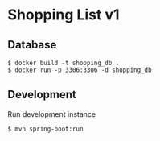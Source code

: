 # Shopping List v1

## Database
```courseignore
$ docker build -t shopping_db .
$ docker run -p 3306:3306 -d shopping_db 
```
## Development

Run development instance
```courseignore
$ mvn spring-boot:run
```
